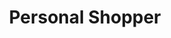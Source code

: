 ---
publish: true
title: Personal Shopper
description: This sample application will show how the Personal Shopper APIs can be used to interact with the MC18 Cradle programmatically.
download: https://github.com/developer-zebra/samples-emdkforandroid-4_0/archive/PersonalShopperSample1.zip
source: https://github.com/developer-zebra/samples-emdkforandroid-4_0/tree/PersonalShopperSample1
features: 
  - Profile Manager
  - Simulscan
  - Java APIs
devices: 
  - MC18KK
image: 1.png
screenshots: 
  - 1.png
  - 2.png
  - 3.png 
  - 4.png 
  - 5.png
  - 6.png 
  - 7.png 
---